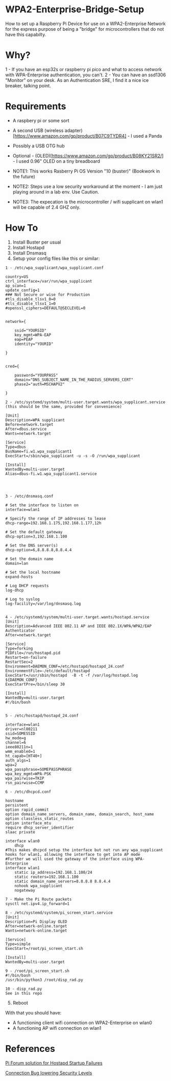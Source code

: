 # WPA2-Enterprise-Bridge-Setup
How to set up a Raspberry Pi Device for use on a WPA2-Enterprise Network for the express purpose of being a "bridge" for microcontrollers that do not have this capabilty.

# Why? 
1 - If you have an esp32s or raspberry pi pico and what to access network with WPA-Enterprise authentication, you can't.
2 - You can have an ssd1306 "Monitor" on your desk. As an Authentication SRE, I find it a nice ice breaker, talking point.

# Requirements
- A raspbery pi or some sort
- A second USB (wireless adapter)[https://www.amazon.com/gp/product/B07C9TYDR4] - I used a Panda
- Possibly a USB OTG hub
- Optional - (OLED)[https://www.amazon.com/gp/product/B08KY21SR2/] - I used 0.96" OLED on a tiny breadboard

- NOTE1: This works Rasberry Pi OS Version "10 (buster)" (Bookwork in the future)
- NOTE2: Steps use a low security workaround at the moment - I am just playing around in a lab env. Use Caution.
- NOTE3: The expecation is the microcontroller / wifi supplicant on wlan1 will be capable of 2.4 GHZ only.


# How To
1. Install Buster per usual
2. Install Hostapd
3. Install Dnsmasq
4. Setup your config files like this or similar:


```
1 - /etc/wpa_supplicant/wpa_supplicant.conf

country=US
ctrl_interface=/var/run/wpa_supplicant
ap_scan=1
update_config=1
### Not Secure or wise for Production 
#tls_disable_tlsv1_0=0
#tls_disable_tlsv1_1=0
#openssl_ciphers=DEFAULT@SECLEVEL=0


network={

    ssid="YOURSID"
    key_mgmt=WPA-EAP
    eap=PEAP
    identity="YOURID"

}


cred={

    password="YOURPASS"
    domain="DNS_SUBJECT_NAME_IN_THE_RADIUS_SERVERS_CERT"
    phase2="auth=MSCHAPV2"

}

2 - /etc/systemd/system/multi-user.target.wants/wpa_supplicant.service  (this should be the same, provided for convenience)

[Unit]
Description=WPA supplicant
Before=network.target
After=dbus.service
Wants=network.target

[Service]
Type=dbus
BusName=fi.w1.wpa_supplicant1
ExecStart=/sbin/wpa_supplicant -u -s -O /run/wpa_supplicant

[Install]
WantedBy=multi-user.target
Alias=dbus-fi.w1.wpa_supplicant1.service




3 - /etc/dnsmasq.conf 

# Set the interface to listen on
interface=wlan1

# Specify the range of IP addresses to lease
dhcp-range=192.168.1.175,192.168.1.177,12h

# Set the default gateway
dhcp-option=3,192.168.1.100

# Set the DNS server(s)
dhcp-option=6,8.8.8.8,8.8.4.4

# Set the domain name
domain=lan

# Set the local hostname
expand-hosts

# Log DHCP requests
log-dhcp

# Log to syslog
log-facility=/var/log/dnsmasq.log


4 - /etc/systemd/system/multi-user.target.wants/hostapd.service 
[Unit]
Description=Advanced IEEE 802.11 AP and IEEE 802.1X/WPA/WPA2/EAP Authenticator
After=network.target

[Service]
Type=forking
PIDFile=/run/hostapd.pid
Restart=on-failure
RestartSec=2
Environment=DAEMON_CONF=/etc/hostapd/hostapd_24.conf
EnvironmentFile=-/etc/default/hostapd
ExecStart=/usr/sbin/hostapd  -B -t -f /var/log/hostapd.log ${DAEMON_CONF}
ExecStartPre=/bin/sleep 30 

[Install]
WantedBy=multi-user.target
#!/bin/bash


5 - /etc/hostapd/hostapd_24.conf

interface=wlan1
driver=nl80211
ssid=SOMESSID
hw_mode=g
channel=6
ieee80211n=1
wmm_enabled=1
ht_capab=[HT40+]
auth_algs=1
wpa=2
wpa_passphrase=SOMEPASSPHRASE
wpa_key_mgmt=WPA-PSK
wpa_pairwise=TKIP
rsn_pairwise=CCMP

6 - /etc/dhcpcd.conf

hostname
persistent
option rapid_commit
option domain_name_servers, domain_name, domain_search, host_name
option classless_static_routes
option interface_mtu
require dhcp_server_identifier
slaac private

interface wlan0
    dhcp
#This makes dhcpcd setup the interface but not run any wpa_supplicant hooks for wlan1, allowing the interface to get into AP mode 
#Further we will used the gateway of the interface using WPA-Enterprise
interface wlan1
    static ip_address=192.168.1.100/24
    static routers=192.168.1.100
    static domain_name_servers=8.8.8.8 8.8.4.4
    nohook wpa_supplicant
    nogateway

7 - Make the Pi Route packets 
sysctl net.ipv4.ip_forward=1

8 - /etc/systemd/system/pi_screen_start.service 
[Unit]
Description=Pi Display OLED
After=network-online.target
Wants=network-online.target

[Service]
Type=simple
ExecStart=/root/pi_screen_start.sh

[Install]
WantedBy=multi-user.target

9 - /root/pi_screen_start.sh 
#!/bin/bash
/usr/bin/python3 /root/disp_rad.py

10 - disp_rad.py
See in this repo

```

5. Reboot

With that you should have:
- A functioning client wifi connection on WPA2-Enterprise on wlan0
- A functioning AP wifi connection on wlan1

# References

[Pi Forum solution for Hostapd Startup Failures](https://forums.raspberrypi.com/viewtopic.php?t=234145)

[Connection Bug lowering Security Levels](https://bugs.launchpad.net/ubuntu/+source/wpa/+bug/1958267)



